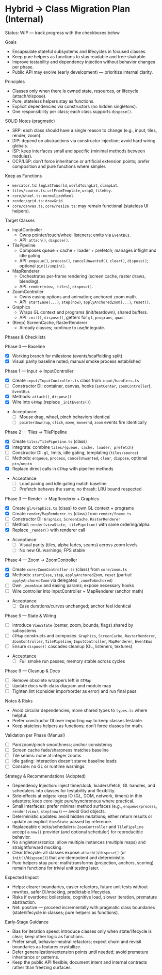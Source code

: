 # Hybrid → Class Migration Plan (Internal)

Status: WIP — track progress with the checkboxes below

Goals

- Encapsulate stateful subsystems and lifecycles in focused classes.
- Keep pure helpers as functions to stay readable and tree‑shakable.
- Improve testability and dependency injection without behavior changes per phase.
- Public API may evolve (early development) — prioritize internal clarity.

Principles

- Classes only when there is owned state, resources, or lifecycle (attach/dispose).
- Pure, stateless helpers stay as functions.
- Explicit dependencies via constructors (no hidden singletons).
- One responsibility per class; each class supports `dispose()`.

SOLID Notes (pragmatic)

- SRP: each class should have a single reason to change (e.g., input, tiles, render, zoom).
- DIP: depend on abstractions via constructor injection; avoid hard wiring globals.
- ISP: keep interfaces small and specific (minimal methods between modules).
- OCP/LSP: don’t force inheritance or artificial extension points; prefer composition and pure functions where simpler.

Keep as Functions

- `mercator.ts`: `lngLatToWorld`, `worldToLngLat`, `clampLat`.
- `tiles/source.ts`: `urlFromTemplate`, `wrapX`, `tileKey`.
- `core/wheel.ts`: `normalizeWheel`.
- `render/grid.ts`: `drawGrid`.
- `core/canvas.ts`, `core/resize.ts`: may remain functional (stateless UI helpers).

Target Classes

- InputController
  - Owns pointer/touch/wheel listeners; emits via `EventBus`.
  - API: `attach()`, `dispose()`.
- TilePipeline
  - Composes queue + cache + loader + prefetch; manages inflight and idle gating.
  - API: `enqueue()`, `process()`, `cancelUnwanted()`, `clear()`, `dispose()`; optional `pin()/unpin()`.
- MapRenderer
  - Orchestrates per‑frame rendering (screen cache, raster draws, blending).
  - API: `render(view, tiles)`, `dispose()`.
- ZoomController
  - Owns easing options and animation; anchored zoom math.
  - API: `startEase(...)`, `step(now)`, `applyAnchoredZoom(...)`, `reset()`.
- Graphics
  - Wraps GL context and programs (init/teardown), shared buffers.
  - API: `init()`, `dispose()`, getters for `gl`, `programs`, `quad`.
- (Keep) ScreenCache, RasterRenderer
  - Already classes; continue to use/integrate.

Phases & Checklists

Phase 0 — Baseline

- [x] Working branch for milestone (events/scaffolding split)
- [x] Visual parity baseline noted; manual smoke process established

Phase 1 — Input → InputController

- [x] Create `input/InputController.ts` class from `input/handlers.ts`
- [ ] Constructor DI: container, canvas, hooks (`setCenter`, `zoomController`), `EventBus`
- [x] Methods: `attach()`, `dispose()`
- [x] Wire into `GTMap` (replace `_initEvents()`)
- Acceptance
  - [ ] Mouse drag, wheel, pinch behaviors identical
  - [ ] `pointerdown/up`, `click`, `move`, `moveend`, `zoom` events fire identically

Phase 2 — Tiles → TilePipeline

- [x] Create `tiles/TilePipeline.ts` (class)
- [x] Integrate: combine `tiles/{queue, cache, loader, prefetch}`
- [ ] Constructor DI: `gl`, limits, idle gating, templating (`tiles/source`)
- [ ] Methods: `enqueue`, `process`, `cancelUnwanted`, `clear`, `dispose`, optional `pin/unpin`
- [x] Replace direct calls in `GTMap` with pipeline methods
- Acceptance
  - [ ] Load pacing and idle gating match baseline
  - [ ] Prefetch behaves the same; no thrash; LRU bound respected

Phase 3 — Render → MapRenderer + Graphics

- [x] Create `gl/Graphics.ts` (class) to own GL context + programs
- [x] Create `render/MapRenderer.ts` (class) from `render/frame.ts`
- [ ] Constructor DI: `Graphics`, `ScreenCache`, `RasterRenderer`
- [ ] Method: `render(viewState, tilePipeline)` with same ordering/alpha
- [x] Replace `_render()` with renderer call
- Acceptance
  - [ ] Visual parity (tiles, alpha fades, seams) across zoom levels
  - [ ] No new GL warnings; FPS stable

Phase 4 — Zoom → ZoomController

- [x] Create `core/ZoomController.ts` (class) from `core/zoom.ts`
- [x] Methods: `startEase`, `step`, `applyAnchoredZoom`, `reset` (partial: `applyAnchoredZoom` via delegated `_zoomToAnchored`)
- [ ] Own `_zoomAnim` and easing params; expose necessary hooks
- [ ] Wire controller into InputController + MapRenderer (anchor math)
- Acceptance
  - [ ] Ease durations/curves unchanged; anchor feel identical

Phase 5 — State & Wiring

- [ ] Introduce `ViewState` (center, zoom, bounds, flags) shared by subsystems
- [ ] `GTMap` constructs and composes: `Graphics`, `ScreenCache`, `RasterRenderer`, `ZoomController`, `TilePipeline`, `InputController`, `MapRenderer`, `EventBus`
- [ ] Ensure `dispose()` cascades cleanup (GL, listeners, textures)
- Acceptance
  - [ ] Full smoke run passes; memory stable across cycles

Phase 6 — Cleanup & Docs

- [ ] Remove obsolete wrappers left in `GTMap`
- [ ] Update docs with class diagram and module map
- [ ] Tighten lint (consider import/order as error) and run final pass

Notes & Risks

- Avoid circular dependencies; move shared types to `types.ts` where helpful.
- Prefer constructor DI over importing `map` to keep classes testable.
- Keep stateless helpers as functions; don’t force classes for math.

Validation per Phase (Manual)

- [ ] Pan/zoom/pinch smoothness; anchor consistency
- [ ] Screen cache fade/sharpness matches baseline
- [ ] Tile seams: none at integer zooms
- [ ] Idle gating: interaction doesn’t starve baseline loads
- [ ] Console: no GL or runtime warnings

Strategy & Recommendations (Adopted)

- Dependency Injection: inject time/clock, loaders/fetch, GL handles, and schedulers into classes for testability and flexibility.
- Side‑effects at edges: keep IO (GL, DOM, network, timers) in thin adapters; keep core logic pure/synchronous where practical.
- Small interfaces: prefer minimal method surfaces (e.g., `enqueue/process`, `render(view)`, `step(now)`) — avoid God objects.
- Deterministic updates: avoid hidden mutations; either return results or update an explicit `ViewState` passed by reference.
- Replaceable clocks/schedulers: `ZoomController` and `TilePipeline` accept a `now()` provider (and optional scheduler) for reproducible behavior.
- No singletons/statics: allow multiple instances (multiple maps) and straightforward mocking.
- Clear lifecycle: all classes expose `attach()`/`dispose()` (or `init()`/`dispose()`) that are idempotent and deterministic.
- Pure helpers stay pure: math/transforms (projection, anchors, scoring) remain functions for trivial unit testing later.

Expected Impact

- Helps: clearer boundaries, easier refactors, future unit tests without rewrites, safer DI/mocking, predictable lifecycles.
- Risks if overdone: boilerplate, cognitive load, slower iteration, premature abstraction.
- Net: positive — proceed incrementally with pragmatic class boundaries (state/lifecycle in classes; pure helpers as functions).

Early‑Stage Guidance

- Bias for iteration speed: introduce classes only when state/lifecycle is clear; keep other logic as functions.
- Prefer small, behavior‑neutral refactors; expect churn and revisit boundaries as features crystallize.
- Defer generalization/extension points until needed; avoid premature inheritance or patterns.
- Keep the public API flexible; document intent and internal contracts rather than freezing surfaces.
